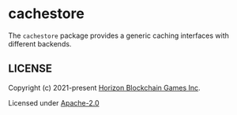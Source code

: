 # cachestore

The `cachestore` package provides a generic caching interfaces with different
backends.

## LICENSE

Copyright (c) 2021-present [Horizon Blockchain Games Inc](https://horizon.io).

Licensed under [Apache-2.0](./LICENSE)
